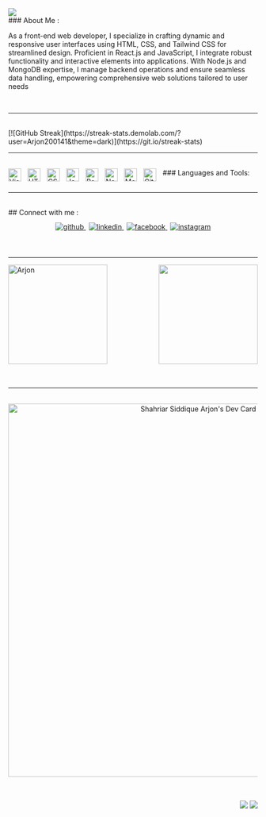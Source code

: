
<img src="https://i.ibb.co/qJYb76H/Screenshot-11934.png" />

<br/>
### About Me :

As a front-end web developer, I specialize in crafting dynamic and responsive user interfaces using HTML, CSS, and Tailwind CSS for streamlined design. Proficient in React.js and JavaScript, I integrate robust functionality and interactive elements into applications. With Node.js and MongoDB expertise, I manage backend operations and ensure seamless data handling, empowering comprehensive web solutions tailored to user needs

<br/>


-----
<br/>
[![GitHub Streak](https://streak-stats.demolab.com/?user=Arjon200141&theme=dark)](https://git.io/streak-stats)

<br/>


-----
<br/>
### Languages and Tools:

<img align="left" alt="Visual Studio Code" width="26px" src="https://cdn.jsdelivr.net/gh/devicons/devicon/icons/vscode/vscode-original.svg" style="padding-right:10px;" />
<img align="left" alt="HTML5" width="26px" src="https://cdn.jsdelivr.net/gh/devicons/devicon/icons/html5/html5-original.svg" style="padding-right:10px;" />
<img align="left" alt="CSS3" width="26px" src="https://cdn.jsdelivr.net/gh/devicons/devicon/icons/css3/css3-original.svg" style="padding-right:10px;" />
<img align="left" alt="JavaScript" width="26px" src="https://cdn.jsdelivr.net/gh/devicons/devicon/icons/javascript/javascript-original.svg" style="padding-right:10px;" />
<img align="left" alt="React" width="26px" src="https://cdn.jsdelivr.net/gh/devicons/devicon/icons/react/react-original.svg" style="padding-right:10px;" />
<img align="left" alt="Node.js" width="26px" src="https://cdn.jsdelivr.net/gh/devicons/devicon/icons/nodejs/nodejs-original.svg" style="padding-right:10px;" />
<img align="left" alt="MongoDB" width="26px" src="https://cdn.jsdelivr.net/gh/devicons/devicon/icons/mongodb/mongodb-original.svg" style="padding-right:10px;" />
<img align="left" alt="GitHub" width="26px" src="https://user-images.githubusercontent.com/3369400/139447912-e0f43f33-6d9f-45f8-be46-2df5bbc91289.png" style="padding-right:10px;" />

<br/>
<br/>

----
<br/>
## Connect with me  : 
<div style="text-align: center; margin-top: 12px;">
    <a href="https://github.com/Arjon200141" target="_blank" style="margin-right: 6px;">
        <img src="https://img.shields.io/badge/github-%2324292e.svg?&style=for-the-badge&logo=github&logoColor=white" alt="github" style="margin-bottom: 5px;" />
    </a>
    <a href="https://www.linkedin.com/in/shahriar-siddique-arjon-cse-pust/" target="_blank" style="margin-right: 6px;">
        <img src="https://img.shields.io/badge/linkedin-%231E77B5.svg?&style=for-the-badge&logo=linkedin&logoColor=white" alt="linkedin" style="margin-bottom: 5px;" />
    </a>
    <a href="https://www.facebook.com/shahriarsiddique.arjon.cse.200141/" target="_blank" style="margin-right: 6px;">
        <img src="https://img.shields.io/badge/facebook-%232E87FB.svg?&style=for-the-badge&logo=facebook&logoColor=white" alt="facebook" style="margin-bottom: 5px;" />
    </a>
    <a href="https://www.instagram.com/shahriar_siddique_arjon/" target="_blank">
        <img src="https://img.shields.io/badge/instagram-%23E4405F.svg?&style=for-the-badge&logo=instagram&logoColor=white" alt="instagram" style="margin-bottom: 5px;" />
    </a>
</div>

  

<br/>  
<br/>

-----



<div style="display: flex; justify-content: space-between; align-items: center;">
  <a href="https://github.com/anuraghazra/github-readme-stats">
    <img height=200 style="margin-right: 60px;" src="https://github-readme-stats.vercel.app/api?username=Arjon200141&show_icons=true&theme=gotham" alt="Arjon" />
  </a>
  
  <a href="https://github.com/anuraghazra/github-readme-stats">
    <img height=200 src="https://github-readme-stats.vercel.app/api/top-langs/?username=Arjon200141&hide=c%23,powershell,Mathematica,Ruby,Objective-C,Objective-C%2b%2b,Cuda&title_color=61dafb&text_color=ffffff&icon_color=61dafb&bg_color=20232a&langs_count=8&layout=compact&border_color=61dafb&hide_border=true&size_weight=0.5&count_weight=0.5" />
  </a>
</div>

<br/>  
<br/>

-----
<br/>

<div align='center'>
   <a href="https://app.daily.dev/shahriarsiddiquearjon"><img src="https://api.daily.dev/devcards/v2/BCMHcKBN0o5lZLEW5gna9.png?type=wide&r=lgc" width="752" alt="Shahriar Siddique Arjon's Dev Card"/></a> 
</div>

<br/>
<br/>

<p align="right">
<img src="https://komarev.com/ghpvc/?username=Arjon200141&style=plastic&label=Views"><img>
<img src="https://badges.pufler.dev/visits/Arjon200141/Arjon200141?color=black&logo=github" />
</p>
